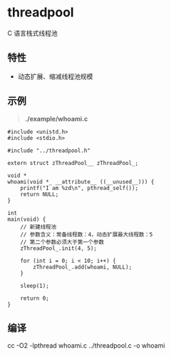 # threadpool
C 语言栈式线程池

## 特性
- 动态扩展、缩减线程池规模

## 示例
> **./example/whoami.c**
      
```
#include <unistd.h>
#include <stdio.h>

#include "../threadpool.h"

extern struct zThreadPool__ zThreadPool_;

void *
whoami(void *_ __attribute__ ((__unused__))) {
    printf("I am %zd\n", pthread_self());
    return NULL;
}

int
main(void) {
    // 新建线程池
    // 参数含义：常备线程数：4，动态扩展最大线程数：5
    // 第二个参数必须大于第一个参数
    zThreadPool_.init(4, 5);

    for (int i = 0; i < 10; i++) {
        zThreadPool_.add(whoami, NULL);
    }

    sleep(1);

    return 0;
}
```

## 编译 
cc -O2 -lpthread whoami.c ../threadpool.c -o whoami     
